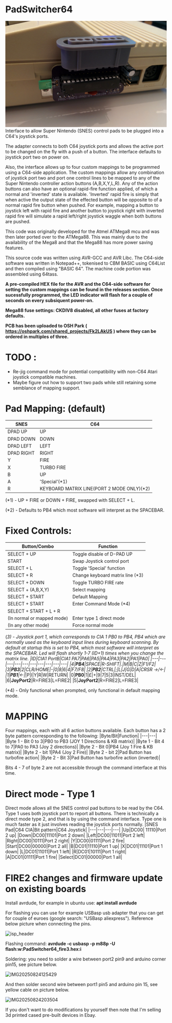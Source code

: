 # PadSwitcher64
![alt text](https://github.com/Hojo-Norem/PadSwitcher64/blob/master/dip_version.jpg "PadSwitcher64: DIP version")
Interface to allow Super Nintendo (SNES) control pads to be plugged into a C64's joystick ports.

The adapter connects to both C64 joystick ports and allows the active port to be changed on the fly with a push of a button.  The interface defaults to joystick port two on power on.

Also, the interface allows up to four custom mappings to be programmed using a C64-side application.  The custom mappings allow any combination of joystick port two and port one control lines to be mapped to any of the Super Nintendo controller action buttons (A,B,X,Y,L,R).  Any of the action buttons can also have an optional rapid-fire function applied, of which a normal and 'inverted' state is available.  'Inverted' rapid fire is simply that when active the output state of the effected button will be opposite to of a normal rapid fire button when pushed.  For example, mapping a button to joystick left with rapid fire and another button to joystick right with inverted rapid fire will simulate a rapid left/right joystick waggle when both buttons are pushed.

This code was originally developed for the Atmel ATMega8 mcu and was then later ported over to the ATMega88.  This was mainly due to the availability of the Mega8 and that the Mega88 has more power saving features.

This source code was written using AVR-GCC and AVR Libc.  The C64-side software was written in Notepad++, tokenised to CBM BASIC using C64List and then compiled using "BASIC 64".  The machine code portion was assembled using 64tass.

**A pre-compiled HEX file for the AVR and the C64-side software for setting the custom mappings can be found in the releases section.  Once sucessfully programmed, the LED indicator will flash for a couple of seconds on every subsiquent power-on.**

**Mega88 fuse settings: CKDIV8 disabled, all other fuses at factory defaults.**

**PCB has been uploaded to OSH Park ( https://oshpark.com/shared_projects/Fk2LAkUS ) where they can be ordered in multiples of three.**
	
# TODO :
  * Re-jig command mode for potential compatibility with non-C64 Atari joystick compatible machines.
  * Maybe figure out how to support two pads while still retaining some semblance of mapping support.
	
# Pad Mapping: (default)
|SNES|C64|
|---|---|
|DPAD UP|UP|
|DPAD DOWN|DOWN|
|DPAD LEFT|LEFT|
|DPAD RIGHT|RIGHT|
|Y|FIRE|
|X|TURBO FIRE|
|B|UP|
|A|'Special'(*1)|
|R|KEYBOARD MATRIX LINE(PORT 2 MODE ONLY)(*2)|

(*1) -  UP + FIRE or DOWN + FIRE, swapped with SELECT + L.

(*2) - Defaults to PB4 which most software will interpret as the SPACEBAR.

# Fixed Controls:
|Button/Combo|Function|
|---|---|
|SELECT + UP|Toggle disable of D-PAD UP|
|START|Swap Joystick control port|
|SELECT + L|Toggle 'Special' function|
|SELECT + R|Change keyboard matrix line (*3)|
|SELECT + DOWN|Toggle TURBO FIRE rate|
|SELECT + (A,B,X,Y)|Select mapping| 
|SELECT + START|Default Mapping|	
|SELECT + START|Enter Command Mode (*4)| 
|SELECT + START + L + R| |
|(In normal or mapped mode)|Enter type 1 direct mode|
|(In any other mode)|Force normal mode|

(*3) - Joystick port 1, which corresponds to CIA 1 PB0 to PB4, PB4 which are normally used as the keyboard input lines during keyboard scanning.  By default at startup this is set to PB4, which most software will interpret as the SPACEBAR. Led will flash shortly 1-7 (ID+1) times when you change the matrix line.
|ID|CIA1 PortB|CIA1 PA7|PA6|PA5|PA4|PA3|PA2|PA1|PA0|
|---|---|---|---|---|---|---|---|---|---|
|4|**PB4**|SPACE|R-SHIFT|.|M|B|C|Z|F1/F2|
|3|**PB3**|2|CLR/HOME|-|0|8|6|4|F7/F8|
|2|**PB2**|CTRL|;|L|J|G|D|A|CRSR ->/<-|
|1|**PB1**|<-|*|P|I|Y|R|W|RETURN|
|0|**PB0**|1|£|+|9|7|5|3|INST/DEL|
|6|**JoyPort2**|R=FIRE3|L=FIRE2|
|5|**JoyPort2**|R=FIRE2|L=FIRE3|

(*4) - Only functional when prompted, only functional in default mapping mode.

# MAPPING
Four mappings, each with all 6 action buttons available.  Each button has a 2 byte pattern corresponding to the following:
|Byte/Bit|Function|
|---|---|
|Byte 1 - Bit 0 to 3|PB0 to PB3 (JOY 1 Directions & KB matrix)|
|Byte 1 - Bit 4 to 7|PA0 to PA3 (Joy 2 directions)|
|Byte 2 - Bit 0|PB4 (Joy 1 Fire & KB matrix)|
|Byte 2 - bit 1|PA4 (Joy 2 Fire)|
|Byte 2 - bit 2|Pad Button has turbofire action|
|Byte 2 - Bit 3|Pad Button has turbofire action (inverted)|
		
Bits 4 - 7 of byte 2 are not accessible through the command interface at this time.
			
# Direct mode - Type 1
Direct mode allows all the SNES control pad buttons to be read by the C64.  Type 1 uses both joystick port to report all buttons.  There is technically a direct mode type 2, and that is by using the command interface.  Type one is much faster as it just involves reading the joystick ports normally. 
|SNES Pad|C64 CIA|Bit pattern|C64 Joystick|
|---|---|---|---|
|Up|DC00| 11110|Port 2 up|
|Down|DC00|11101|Port 2 down|
|Left|DC00|11011|Port 2 left|
|Right|DC00|10111|Port 2 right|
|Y|DC00|01111|Port 2 fire|
|Start|DC00|00000|Port 2 all|
|B|DC01|11110|Port 1 up|
|X|DC01|11101|Port 1 down|
|L|DC01|11011|Port 1 left|
|R|DC01|10111|Port 1 right|
|A|DC01|01111|Port 1 fire|
|Select|DC01|00000|Port 1 all|

# FIRE2 changes and firmware update on existing boards  

Install avrdude, for example in ubuntu use: **apt install avrdude**

For flashing you can use for example USBasp usb adapter that you can get for couple of euroes (google search: "USBasp aliexpress"). Reference below picture when connecting the pins.

<img width="254" height="168" alt="isp_header" src="https://github.com/user-attachments/assets/df007ece-9fe3-488e-884b-10f3da084c4f" />

Flashing command: **avrdude -c usbasp -p m88p -U flash:w:PadSwitcher64_fire3.hex:i**

Soldering: you need to solder a wire between port2 pin9 and arduino corner pin15, see picture below.

![IMG20250824125429](https://github.com/user-attachments/assets/4afe381d-7d42-48bd-8e23-1a04da50a9ac)

And then solder second wire between port1 pin5 and arduino pin 15, see yellow cable on picture below.

![IMG20250824203504](https://github.com/user-attachments/assets/c3cfeb80-d6a5-46f9-9c47-a8f8227d45a3)

If you don't want to do modifications by yourself then note that I'm selling 3d printed cased pre-built devices in Ebay.
